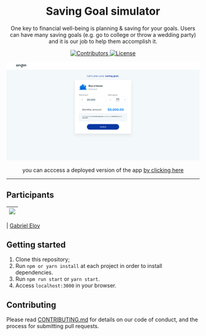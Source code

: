 <h1 align="center">
Saving Goal simulator
</h1>

<p align="center">One key to financial well-being is planning & saving for your goals. Users can have many saving goals (e.g. go to college or throw a wedding party) and it is our job to help them accomplish it.</p>

<p align="center">
  <a href="https://github.com/Rocketseat/youtube-challenge-recoil/graphs/contributors">
    <img src="https://img.shields.io/github/contributors/rocketseat/youtube-challenge-recoil?color=%237159c1&logoColor=%237159c1&style=flat" alt="Contributors">
  </a>
  <a href="https://opensource.org/licenses/MIT">
    <img src="https://img.shields.io/github/license/rocketseat/youtube-challenge-recoil?color=%237159c1&logo=mit" alt="License">
  </a>
</p>

<div align="center">
<a href="https://jovial-curie-8354cb.netlify.app" target="_blank" rel=" noopener noreferrer">
<img src="./readme_assets/application.png" width="600px;"/>
</a>
</div>

<p align="center">
you can acccess a deployed version of the app <a href="https://jovial-curie-8354cb.netlify.app" target="_blank" rel=" noopener noreferrer">by clicking here</a>
</p>

<hr>

## Participants

| [<img src="https://avatars.githubusercontent.com/u/37480915?s=400&u=014af73bcbae60693a66c33102fc04a9308f0b81&v=4" width="75px;"/>](https://github.com/gabrielEloy) |
| :----------------------------------------------------------------------------------------------------------------------------------------------------------------: |

| [Gabriel Eloy](https://github.com/gabrielEloy)

## Getting started

1. Clone this repository;<br />
2. Run `npm or yarn install` at each project in order to install dependencies.<br />
3. Run `npm run start` or `yarn start`.<br />
4. Access `localhost:3000` in your browser.<br />

## Contributing

Please read [CONTRIBUTING.md](CONTRIBUTING.md) for details on our code of conduct, and the process for submitting pull requests.
